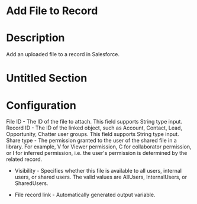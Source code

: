 ﻿# Add File to Record

# Description

Add an uploaded file to a record in Salesforce.

# Untitled Section

# Configuration

File ID - The ID of
                        the file to attach. This field supports String type input. Record ID - The ID of
                        the linked object, such as Account, Contact, Lead, Opportunity, Chatter user
                        groups. This field supports String type input. Share type - The
                        permission granted to the user of the shared file in a library. For example,
                            V for Viewer permission, C for
                        collaborator permission, or I for inferred permission, i.e.
                        the user's permission is determined by the related record.







* Visibility - Specifies whether this file is available to all users, internal users, or shared users. The valid values are AllUsers, InternalUsers, or SharedUsers.



* File record link - Automatically generated output variable.
